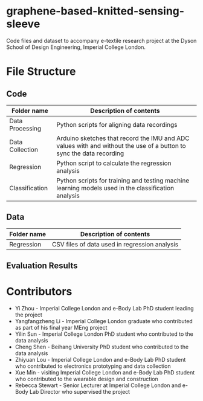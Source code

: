 # graphene-based-knitted-sensing-sleeve
Code files and dataset to accompany e-textile research project at the Dyson School of Design Engineering, Imperial College London.

# File Structure

## Code
| Folder name | Description of contents |
|-------------|-------------------------|
| Data Processing | Python scripts for aligning data recordings |
| Data Collection | Arduino sketches that record the IMU and ADC values with and without the use of a button to sync the data recording |
| Regression  | Python script to calculate the regression analysis  |
| Classification | Python scripts for training and testing machine learning models used in the classification analysis |

## Data
| Folder name | Description of contents |
|-------------|-------------------------|
| Regression |CSV files of data used in regression analysis |


## Evaluation Results

# Contributors
* Yi Zhou - Imperial College London and e-Body Lab PhD student leading the project
* Yangfangzheng Li - Imperial College London graduate who contributed as part of his final year MEng project
* Yilin Sun - Imperial College London PhD student who contributed to the data analysis
* Cheng Shen - Beihang University PhD student who contributed to the data analysis
* Zhiyuan Lou - Imperial College London and e-Body Lab PhD student who contributed to electronics prototyping and data collection
* Xue Min - visiting Imperial College London and e-Body Lab PhD student who contributed to the wearable design and construction
* Rebecca Stewart - Senior Lecturer at Imperial College London and e-Body Lab Director who supervised the project